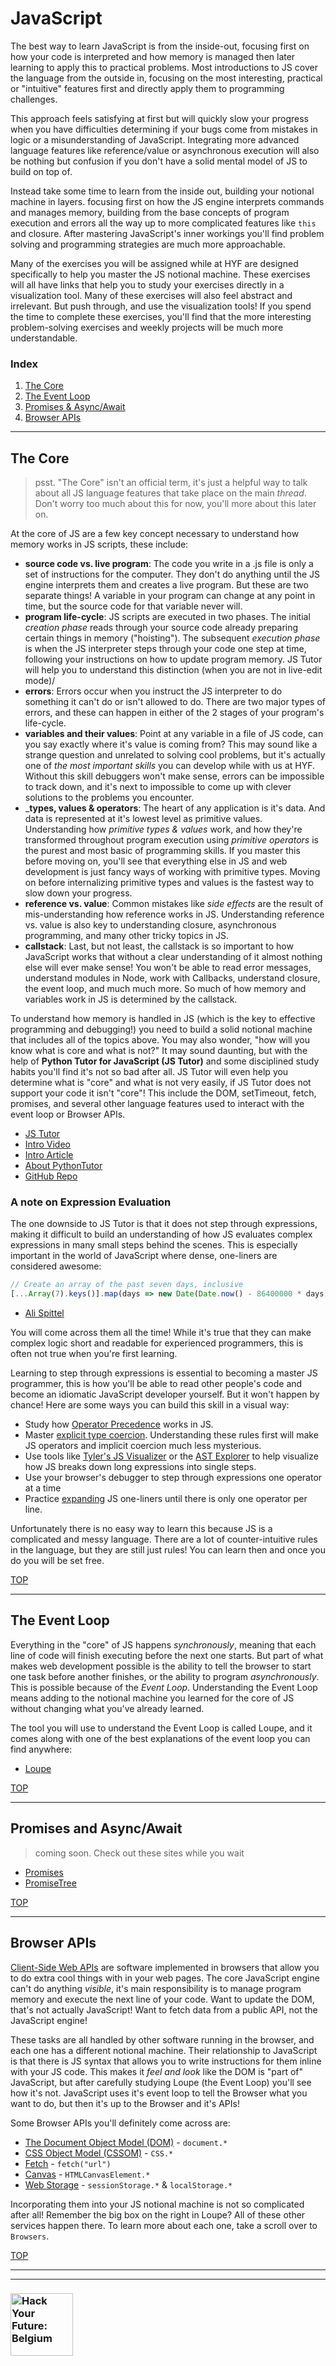 # JavaScript

The best way to learn JavaScript is from the inside-out, focusing first on how your code is interpreted and how memory is managed then later learning to apply this to practical problems. Most introductions to JS cover the language from the outside in, focusing on the most interesting, practical or "intuitive" features first and directly apply them to programming challenges.

This approach feels satisfying at first but will quickly slow your progress when you have difficulties determining if your bugs come from mistakes in logic or a misunderstanding of JavaScript. Integrating more advanced language features like reference/value or asynchronous execution will also be nothing but confusion if you don't have a solid mental model of JS to build on top of.

Instead take some time to learn from the inside out, building your notional machine in layers. focusing first on how the JS engine interprets commands and manages memory, building from the base concepts of program execution and errors all the way up to more complicated features like `this` and closure.  After mastering JavaScript's inner workings you'll find problem solving and programming strategies are much more approachable.

Many of the exercises you will be assigned while at HYF are designed specifically to help you master the JS notional machine.  These exercises will all have links that help you to study your exercises directly in a visualization tool.  Many of these exercises will also feel abstract and irrelevant. But push through, and use the visualization tools!  If you spend the time to complete these exercises, you'll find that the more interesting problem-solving exercises and weekly projects will be much more understandable.

### Index
1. [The Core](#the-core)
1. [The Event Loop](#the-event-loop)
1. [Promises & Async/Await](#promises-and-async-await)
1. [Browser APIs](#browser-apis)


---

## The Core

> psst.  "The Core" isn't an official term, it's just a helpful way to talk about all JS language features that take place on the main _thread_.  Don't worry too much about this for now, you'll more about this later on.

At the core of JS are a few key concept necessary to understand how memory works in JS scripts, these include:

* __source code vs. live program__: The code you write in a .js file is only a set of instructions for the computer.  They don't do anything until the JS engine interprets them and creates a live program. But these are two separate things!  A variable in your program can change at any point in time, but the source code for that variable never will.
* __program life-cycle__: JS scripts are executed in two phases. The initial _creation phase_ reads through your source code already preparing certain things in memory ("hoisting").  The subsequent _execution phase_ is when the JS interpreter steps through your code one step at time, following your instructions on how to update program memory. JS Tutor will help you to understand this distinction (when you are not in live-edit mode)/
* __errors__:  Errors occur when you instruct the JS interpreter to do something it can't do or isn't allowed to do. There are two major types of errors, and these can happen in either of the 2 stages of your program's life-cycle.
* __variables and their values__: Point at any variable in a file of JS code, can you say exactly where it's value is coming from? This may sound like a strange question and unrelated to solving cool problems, but it's actually one of _the most important skills_ you can develop while with us at HYF. Without this skill debuggers won't make sense, errors can be impossible to track down, and it's next to impossible to come up with clever solutions to the problems you encounter.
* ___types, values & operators__: The heart of any application is it's data.  And data is represented at it's lowest level as primitive values.  Understanding how _primitive types & values_ work, and how they're transformed throughout program execution using _primitive operators_ is the purest and most basic of programming skills. If you master this before moving on, you'll see that everything else in JS and web development is just fancy ways of working with primitive types. Moving on before internalizing primitive types and values is the fastest way to slow down your progress.
* __reference vs. value__: Common mistakes like _side effects_ are the result of mis-understanding how reference works in JS.  Understanding reference vs. value is also key to understanding closure, asynchronous programming, and many other tricky topics in JS.
* __callstack__: Last, but not least, the callstack is so important to how JavaScript works that without a clear understanding of it almost nothing else will ever make sense!  You won't be able to read error messages, understand modules in Node, work with Callbacks, understand closure, the event loop, and much much more. So much of how memory and variables work in JS is determined by the callstack.

To understand how memory is handled in JS (which is the key to effective programming and debugging!) you need to build a solid notional machine that includes all of the topics above. You may also wonder, "how will you know what is core and what is not?" It may sound daunting, but with the help of __Python Tutor for JavaScript (JS Tutor)__ and some disciplined study habits you'll find it's not so bad after all.  JS Tutor will even help you determine what is "core" and what is not very easily, if JS Tutor does not support your code it isn't "core"! This include the DOM, setTimeout, fetch, promises, and several other language features used to interact with the event loop or Browser APIs.

* [JS Tutor](http://pythontutor.com/javascript.html#mode=edit)
* [Intro Video](https://www.youtube.com/watch?v=u0FbLpRDcxU)
* [Intro Article](http://pgbovine.net/python-tutor-live.htm)
* [About PythonTutor](https://www.youtube.com/watch?v=sVtXLdBRfyE)
* [GitHub Repo](https://github.com/pgbovine/OnlinePythonTutor)

### A note on Expression Evaluation

The one downside to JS Tutor is that it does not step through expressions, making it difficult to build an understanding of how JS evaluates complex expressions in many small steps behind the scenes.  This is especially important in the world of JavaScript where dense, one-liners are considered awesome:

```js
// Create an array of the past seven days, inclusive
[...Array(7).keys()].map(days => new Date(Date.now() - 86400000 * days));
```
- [Ali Spittel](https://dev.to/healeycodes/javascript-one-liners-that-make-me-excited-56aj)

You will come across them all the time!  While it's true that they can make complex logic short and readable for experienced programmers, this is often not true when you're first learning.

Learning to step through expressions is essential to becoming a master JS programmer, this is how you'll be able to read other people's code and become an idiomatic JavaScript developer yourself.  But it won't happen by chance!  Here are some ways you can build this skill in a visual way:

* Study how [Operator Precedence](https://developer.mozilla.org/en-US/docs/Web/JavaScript/Reference/Operators/Operator_Precedence) works in JS.
* Master [explicit type coercion](https://github.com/janke-learning/primitive-types/blob/master/explicit-coercion.md).  Understanding these rules first will make JS operators and implicit coercion much less mysterious.
* Use tools like [Tyler's JS Visualizer](https://tylermcginnis.com/javascript-visualizer/?code=var%20a%20%3D%204%2C%20b%20%3D%20%224%22%3B%0A%0Avar%20longExpression%20%3D%20a%20%2B%20b%20%2A%20%28b%20%2B%20true%29%3B) or the [AST Explorer](https://astexplorer.net/#/gist/59491c046be8baf8cf5b92ec05356b4b/77690bbb53cc5bcf8021a2ccaada76920d4ef6b6) to help visualize how JS breaks down long expressions into single steps.
* Use your browser's debugger to step through expressions one operator at a time
* Practice [expanding](https://github.com/janke-learning/expanding) JS one-liners until there is only one operator per line.

Unfortunately there is no easy way to learn this because JS is a complicated and messy language.  There are a lot of counter-intuitive rules in the language, but they are still just rules!  You can learn then and once you do you will be set free.


[TOP](#javascript)

---

## The Event Loop

Everything in the "core" of JS happens _synchronously_, meaning that each line of code will finish executing before the next one starts.  But part of what makes web development possible is the ability to tell the browser to start one task before another finishes, or the ability to program _asynchronously_.  This is possible because of the _Event Loop_.  Understanding the Event Loop means adding to the notional machine you learned for the core of JS without changing what you've already learned.

The tool you will use to understand the Event Loop is called Loupe, and it comes along with one of the best explanations of the event loop you can find anywhere:

* [Loupe](http://latentflip.com/loupe/)

[TOP](#javascript)

---


## Promises and Async/Await

> coming soon.  Check out these sites while you wait

* [Promises](https://bevacqua.github.io/promisees/)
* [PromiseTree](https://shlomiassaf.github.io/PromiseTree/playground/)

[TOP](#javascript)

---


## Browser APIs

[Client-Side Web APIs](https://developer.mozilla.org/en-US/docs/Learn/JavaScript/Client-side_web_APIs/Introduction) are software implemented in browsers that allow you to do extra cool things with in your web pages.  The core JavaScript engine can't do anything _visible_, it's main responsibility is to manage program memory and execute the next line of your code.  Want to update the DOM, that's not actually JavaScript!  Want to fetch data from a public API, not the JavaScript engine!

These tasks are all handled by other software running in the browser, and each one has a different notional machine.  Their relationship to JavaScript is that there is JS syntax that allows you to write instructions for them inline with your JS code.  This makes it _feel and look_ like the DOM is "part of" JavaScript, but after carefully studying Loupe (the Event Loop) you'll see how it's not. JavaScript uses it's event loop to tell the Browser what you want to do, but then it's up to the Browser and it's APIs!

Some Browser APIs you'll definitely come across are:

* [The Document Object Model (DOM)](https://developer.mozilla.org/en-US/docs/Web/API/Document_Object_Model) - `document.*`
* [CSS Object Model (CSSOM)](https://developer.mozilla.org/en-US/docs/Web/API/CSS) - `CSS.*`
* [Fetch](https://developer.mozilla.org/en-US/docs/Web/API/Fetch_API) - `fetch("url")`
* [Canvas](https://developer.mozilla.org/en-US/docs/Web/API/Canvas_API) - `HTMLCanvasElement.*`
* [Web Storage](https://developer.mozilla.org/en-US/docs/Web/API/Web_Storage_API) - `sessionStorage.*` & `localStorage.*`

Incorporating them into your JS notional machine is not so complicated after all! Remember the big box on the right in Loupe? All of these other services happen there.  To learn more about each one, take a scroll over to `Browsers`.


[TOP](#javascript)

---
---
### <a href="https://hackyourfuture.be" target="_blank"><img src="https://user-images.githubusercontent.com/18554853/63941625-4c7c3d00-ca6c-11e9-9a76-8d5e3632fe70.jpg" width="100" height="100" alt="Hack Your Future: Belgium"></a>
